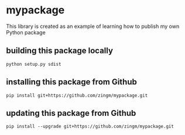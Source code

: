 # mypackage
This library is created as an example of learning how to publish my own Python package
## building this package locally
`python setup.py sdist`

## installing this package from Github

`pip install git+https://github.com/zingm/mypackage.git`

## updating this package from Github
 `pip install --upgrade git+https://github.com/zingm/mypackage.git`

